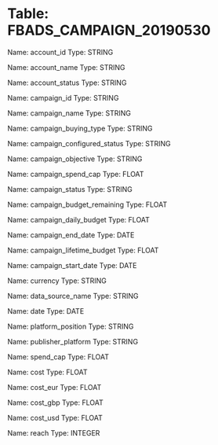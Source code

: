 Table: FBADS_CAMPAIGN_20190530
==============================

Name: account_id
Type: STRING

Name: account_name
Type: STRING

Name: account_status
Type: STRING

Name: campaign_id
Type: STRING

Name: campaign_name
Type: STRING

Name: campaign_buying_type
Type: STRING

Name: campaign_configured_status
Type: STRING

Name: campaign_objective
Type: STRING

Name: campaign_spend_cap
Type: FLOAT

Name: campaign_status
Type: STRING

Name: campaign_budget_remaining
Type: FLOAT

Name: campaign_daily_budget
Type: FLOAT

Name: campaign_end_date
Type: DATE

Name: campaign_lifetime_budget
Type: FLOAT

Name: campaign_start_date
Type: DATE

Name: currency
Type: STRING

Name: data_source_name
Type: STRING

Name: date
Type: DATE

Name: platform_position
Type: STRING

Name: publisher_platform
Type: STRING

Name: spend_cap
Type: FLOAT

Name: cost
Type: FLOAT

Name: cost_eur
Type: FLOAT

Name: cost_gbp
Type: FLOAT

Name: cost_usd
Type: FLOAT

Name: reach
Type: INTEGER

